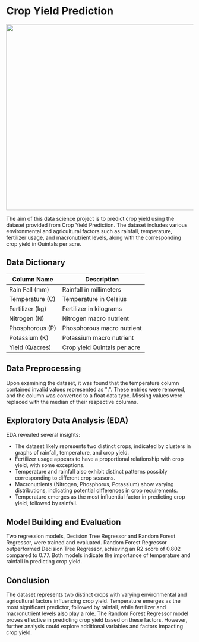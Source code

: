 
# Crop Yield Prediction
<img src = "https://img.in-part.com/resize?stripmeta=true&noprofile=true&quality=95&url=https%3A%2F%2Fs3-eu-west-1.amazonaws.com%2Fassets.in-part.com%2Ftechnologies%2Fheader-images%2F2aVv2twTYW9qZGGhPrxw_AdobeStock_241906053.jpeg&width=1200&height=820" width = "700" height = "500">

The aim of this data science project is to predict crop yield using the dataset provided from Crop Yield Prediction. The dataset includes various environmental and agricultural factors such as rainfall, temperature, fertilizer usage, and macronutrient levels, along with the corresponding crop yield in Quintals per acre.

## Data Dictionary

| Column Name     | Description                                  |
|-----------------|----------------------------------------------|
| Rain Fall (mm)  | Rainfall in millimeters                      |
| Temperature (C) | Temperature in Celsius                       |
| Fertilizer (kg) | Fertilizer in kilograms                      |
| Nitrogen (N)    | Nitrogen macro nutrient                      |
| Phosphorous (P) | Phosphorous macro nutrient                   |
| Potassium (K)   | Potassium macro nutrient                     |
| Yield (Q/acres) | Crop yield Quintals per acre                 |

## Data Preprocessing

Upon examining the dataset, it was found that the temperature column contained invalid values represented as ":". These entries were removed, and the column was converted to a float data type. Missing values were replaced with the median of their respective columns.

## Exploratory Data Analysis (EDA)

EDA revealed several insights:
- The dataset likely represents two distinct crops, indicated by clusters in graphs of rainfall, temperature, and crop yield.
- Fertilizer usage appears to have a proportional relationship with crop yield, with some exceptions.
- Temperature and rainfall also exhibit distinct patterns possibly corresponding to different crop seasons.
- Macronutrients (Nitrogen, Phosphorus, Potassium) show varying distributions, indicating potential differences in crop requirements.
- Temperature emerges as the most influential factor in predicting crop yield, followed by rainfall.

## Model Building and Evaluation

Two regression models, Decision Tree Regressor and Random Forest Regressor, were trained and evaluated. Random Forest Regressor outperformed Decision Tree Regressor, achieving an R2 score of 0.802 compared to 0.77. Both models indicate the importance of temperature and rainfall in predicting crop yield.

## Conclusion

The dataset represents two distinct crops with varying environmental and agricultural factors influencing crop yield. Temperature emerges as the most significant predictor, followed by rainfall, while fertilizer and macronutrient levels also play a role. The Random Forest Regressor model proves effective in predicting crop yield based on these factors. However, further analysis could explore additional variables and factors impacting crop yield.
